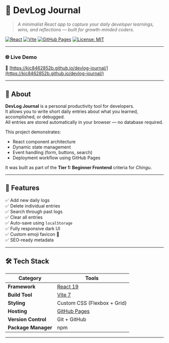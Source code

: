 # 🧠 DevLog Journal

> *A minimalist React app to capture your daily developer learnings, wins, and reflections — built for growth-minded coders.*

[![React](https://img.shields.io/badge/React-18+-61DAFB?style=flat&logo=react&logoColor=white)](https://react.dev/)
[![Vite](https://img.shields.io/badge/Vite-^7.0-646CFF?style=flat&logo=vite&logoColor=white)](https://vitejs.dev/)
[![GitHub Pages](https://img.shields.io/badge/Deployed-GitHub%20Pages-181717?style=flat&logo=github)](https://kic8462852b.github.io/devlog-journal/)
[![License: MIT](https://img.shields.io/badge/License-MIT-green.svg)](./LICENSE)

---

### 🌐 **Live Demo**

🚀 [https://kic8462852b.github.io/devlog-journal/](https://kic8462852b.github.io/devlog-journal/)

---

## 📖 About

**DevLog Journal** is a personal productivity tool for developers.  
It allows you to write short daily entries about what you learned, accomplished, or debugged.  
All entries are stored automatically in your browser — no database required.

This project demonstrates:
- React component architecture  
- Dynamic state management  
- Event handling (form, buttons, search)  
- Deployment workflow using GitHub Pages  

It was built as part of the **Tier 1: Beginner Frontend** criteria for *Chingu*.

---

## 🧩 Features

✅ Add new daily logs  
✅ Delete individual entries  
✅ Search through past logs  
✅ Clear all entries  
✅ Auto-save using `localStorage`  
✅ Fully responsive dark UI  
✅ Custom emoji favicon 🧠  
✅ SEO-ready metadata  

---

## 🛠️ Tech Stack

| Category | Tools |
|-----------|--------|
| **Framework** | [React 19](https://react.dev/) |
| **Build Tool** | [Vite 7](https://vitejs.dev/) |
| **Styling** | Custom CSS (Flexbox + Grid) |
| **Hosting** | [GitHub Pages](https://pages.github.com/) |
| **Version Control** | Git + GitHub |
| **Package Manager** | npm |

---

